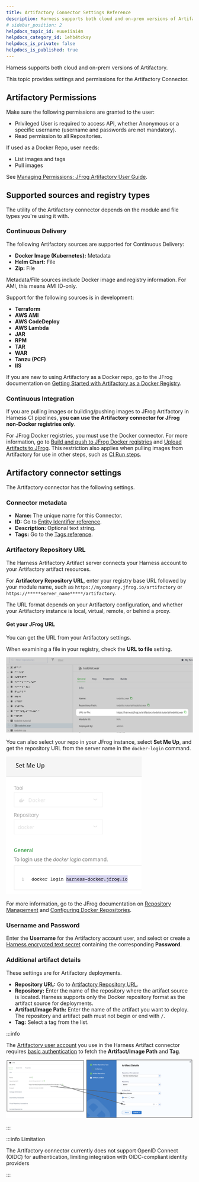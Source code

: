 ```yaml
---
title: Artifactory Connector Settings Reference
description: Harness supports both cloud and on-prem versions of Artifactory. This topic provides settings and permissions for the Artifactory Connector. Artifactory Permissions. Make sure the following permissio…
# sidebar_position: 2
helpdocs_topic_id: euueiiai4m
helpdocs_category_id: 1ehb4tcksy
helpdocs_is_private: false
helpdocs_is_published: true
---
```


Harness supports both cloud and on-prem versions of Artifactory.

This topic provides settings and permissions for the Artifactory Connector.

## Artifactory Permissions

Make sure the following permissions are granted to the user:

* Privileged User is required to access API, whether Anonymous or a specific username (username and passwords are not mandatory).
* Read permission to all Repositories.

If used as a Docker Repo, user needs:

* List images and tags
* Pull images

See [Managing Permissions: JFrog Artifactory User Guide](https://www.jfrog.com/confluence/display/RTF/Managing+Permissions).

## Supported sources and registry types

The utility of the Artifactory connector depends on the module and file types you're using it with.

### Continuous Delivery

The following Artifactory sources are supported for Continuous Delivery:

* **Docker Image (Kubernetes):** Metadata
* **Helm Chart:** File
* **Zip:** File

Metadata/File sources include Docker image and registry information. For AMI, this means AMI ID-only.

Support for the following sources is in development:

* **Terraform**
* **AWS AMI**
* **AWS CodeDeploy**
* **AWS Lambda**
* **JAR**
* **RPM**
* **TAR**
* **WAR**
* **Tanzu (PCF)**
* **IIS**

If you are new to using Artifactory as a Docker repo, go to the JFrog documentation on [Getting Started with Artifactory as a Docker Registry](https://www.jfrog.com/confluence/display/RTF6X/Getting+Started+with+Artifactory+as+a+Docker+Registry).

### Continuous Integration

If you are pulling images or building/pushing images to JFrog Artifactory in Harness CI pipelines, **you can use the Artifactory connector for JFrog non-Docker registries only**.

For JFrog Docker registries, you must use the Docker connector. For more information, go to [Build and push to JFrog Docker registries](/docs/continuous-integration/use-ci/build-and-upload-artifacts/build-and-push/build-and-push-to-docker-jfrog.md) and [Upload Artifacts to JFrog](/docs/continuous-integration/use-ci/build-and-upload-artifacts/upload-artifacts/upload-artifacts-to-jfrog.md). This restriction also applies when pulling images from Artifactory for use in other steps, such as [CI Run steps](/docs/continuous-integration/use-ci/run-step-settings.md).

## Artifactory connector settings

The Artifactory connector has the following settings.

### Connector metadata

* **Name:** The unique name for this Connector.
* **ID:** Go to [Entity Identifier reference](../../../references/entity-identifier-reference.md).
* **Description:** Optional text string.
* **Tags:** Go to the [Tags reference](../../../references/tags-reference.md).

### Artifactory Repository URL

The Harness Artifactory Artifact server connects your Harness account to your Artifactory artifact resources.

For **Artifactory Repository URL**, enter your registry base URL followed by your module name, such as `https://mycompany.jfrog.io/artifactory` or `https://*****server_name*****/artifactory`.

The URL format depends on your Artifactory configuration, and whether your Artifactory instance is local, virtual, remote, or behind a proxy.

#### Get your JFrog URL

You can get the URL from your Artifactory settings.

When examining a file in your registry, check the **URL to file** setting.

![](./static/artifactory-connector-settings-reference-08.png)

You can also select your repo in your JFrog instance, select **Set Me Up**, and get the repository URL from the server name in the `docker-login` command.

![](./static/artifactory-connector-settings-reference-09.png)

For more information, go to the JFrog documentation on [Repository Management](https://www.jfrog.com/confluence/display/JFROG/Repository+Management) and [Configuring Docker Repositories](https://www.jfrog.com/confluence/display/RTF/Docker+Registry#DockerRegistry-ConfiguringDockerRepositories).

### Username and Password

Enter the **Username** for the Artifactory account user, and select or create a [Harness encrypted text secret](/docs/platform/secrets/add-use-text-secrets) containing the corresponding **Password**.

### Additional artifact details

These settings are for Artifactory deployments.

* **Repository URL:** Go to [Artifactory Repository URL](#artifactory-repository-url).
* **Repository:** Enter the name of the repository where the artifact source is located. Harness supports only the Docker repository format as the artifact source for deployments.
* **Artifact/Image Path:** Enter the name of the artifact you want to deploy. The repository and artifact path must not begin or end with `/`.
* **Tag:** Select a tag from the list.

:::info

The [Artifactory user account](#username-and-password) you use in the Harness Artifact connector requires [basic authentication](https://www.jfrog.com/confluence/display/JFROG/Access+Tokens#AccessTokens-BasicAuthentication) to fetch the **Artifact/Image Path** and **Tag**.

![](./static/artifactory-connector-settings-reference-11.png)

:::

:::info Limitation

The Artifactory connector currently does not support OpenID Connect (OIDC) for authentication, limiting integration with OIDC-compliant identity providers

:::
